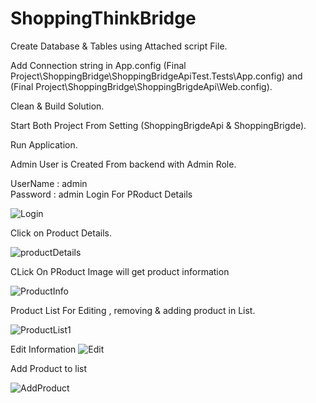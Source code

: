 # ShoppingThinkBridge
 Create Database & Tables using Attached script File.
 
 Add Connection string in App.config  (Final Project\ShoppingBridge\ShoppingBridgeApiTest.Tests\App.config) and (Final Project\ShoppingBridge\ShoppingBrigdeApi\Web.config).
 
 Clean & Build Solution.
 
 Start Both Project From Setting (ShoppingBrigdeApi & ShoppingBrigde).
 
 Run Application.
 
 Admin User is Created From backend with Admin Role.
 
 UserName : admin  
 Password : admin 
 Login For PRoduct Details
 
 ![Login](https://user-images.githubusercontent.com/17870384/95767910-20a13280-0cd3-11eb-93d7-39f1f842fa29.PNG)
 
 Click on Product Details.
 
 ![productDetails](https://user-images.githubusercontent.com/17870384/95769964-509e0500-0cd6-11eb-8f1e-b5f1f9d78086.PNG)
 
 CLick On PRoduct Image will get product information
 
 ![ProductInfo](https://user-images.githubusercontent.com/17870384/95770833-a2935a80-0cd7-11eb-9309-dbb5af70e2a5.PNG)
 
 Product List For Editing , removing & adding product in List.
 
 ![ProductList1](https://user-images.githubusercontent.com/17870384/95770507-213bc800-0cd7-11eb-80c9-766cc2d67da7.PNG)
 
 Edit Information
 ![Edit](https://user-images.githubusercontent.com/17870384/95772003-ade78580-0cd9-11eb-863f-427e998e4cff.PNG)
 
 Add Product to list
 
 ![AddProduct](https://user-images.githubusercontent.com/17870384/95772192-fb63f280-0cd9-11eb-999e-eadc38fc00df.PNG)
 
 

 
 

 
 
 
 
 
 
 
